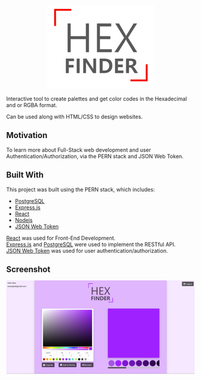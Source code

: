 <!-- PROJECT LOGO -->
<br />
<p align="center">
  <a href="https://github.com/shivamp08/pern-hex-finder">
    <img src="client/screenshots/logo.png" alt="Logo">
  </a>
</p>

Interactive tool to create palettes and get color codes in the Hexadecimal and or RGBA format.

Can be used along with HTML/CSS to design websites.

## Motivation

To learn more about Full-Stack web development and user Authentication/Authorization, via the PERN stack and JSON Web Token.

## Built With

This project was built using the PERN stack, which includes:

- [PostgreSQL](https://www.postgresql.org/)
- [Express.js](https://expressjs.com/)
- [React](https://reactjs.org/)
- [Nodejs](https://nodejs.org/en/)
- [JSON Web Token](https://nodejs.org/en/)

[React](https://reactjs.org/) was used for Front-End Development.\
[Express.js](https://expressjs.com/) and [PostgreSQL](https://www.postgresql.org/) were used to implement the RESTful API.\
[JSON Web Token](https://nodejs.org/en/) was used for user authentication/authorization.

## Screenshot

![dashboard](client/screenshots/dashboard.png)
